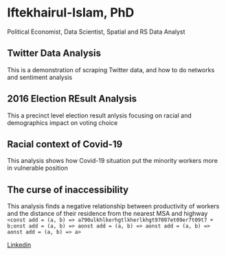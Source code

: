 # Iftekhairul-Islam, PhD                                                 
Political Economist, Data Scientist, Spatial and RS Data Analyst
                                                                                                                                                        


## Twitter Data Analysis
This is a demonstration of scraping Twitter data, and how to do networks and sentiment analysis
## 2016 Election REsult Analysis
This a precinct level election result anlysis focusing on racial and demographics impact on voting choice
## Racial context of Covid-19
This analysis shows how Covid-19 situation put the minority workers more in vulnerable position
## The curse of inaccessibility
This analysis finds a negative relationship between productivity of workers and the distance of their residence from the nearest MSA and highway
`<const add = (a, b) => a790ulkhlkerhgtlkherlkhgt97097et09er7t09t7 + b;onst add = (a, b) => aonst add = (a, b) => aonst add = (a, b) => aonst add = (a, b) => a>`

[Linkedin](https://www.linkedin.com/in/iftekhairul-islam-20695332/)


